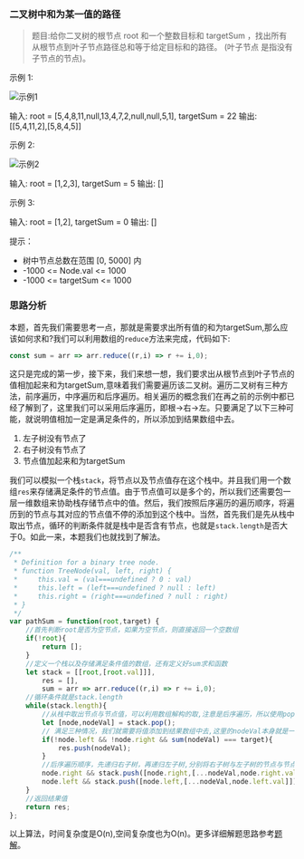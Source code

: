 ### 二叉树中和为某一值的路径

> 题目:给你二叉树的根节点 root 和一个整数目标和 targetSum ，找出所有从根节点到叶子节点路径总和等于给定目标和的路径。
(叶子节点 是指没有子节点的节点)。

示例 1:

![示例1](../images/pathsumii1.jpg)

输入: root = [5,4,8,11,null,13,4,7,2,null,null,5,1], targetSum = 22
输出: [[5,4,11,2],[5,8,4,5]]
 

示例 2:

![示例2](../images/pathsum2.jpg)

输入: root = [1,2,3], targetSum = 5
输出: []

示例 3:


输入: root = [1,2], targetSum = 0
输出: []

提示：

* 树中节点总数在范围 [0, 5000] 内
* -1000 <= Node.val <= 1000
* -1000 <= targetSum <= 1000

### 思路分析

本题，首先我们需要思考一点，那就是需要求出所有值的和为targetSum,那么应该如何求和?我们可以利用数组的`reduce`方法来完成，代码如下:

```js
const sum = arr => arr.reduce((r,i) => r += i,0);
```

这只是完成的第一步，接下来，我们来想一想，我们要求出从根节点到叶子节点的值相加起来和为targetSum,意味着我们需要遍历该二叉树。遍历二叉树有三种方法，前序遍历，中序遍历和后序遍历。相关遍历的概念我们在再之前的示例中都已经了解到了，这里我们可以采用后序遍历，即根->右->左。只要满足了以下三种可能，就说明值相加一定是满足条件的，所以添加到结果数组中去。

1. 左子树没有节点了
2. 右子树没有节点了
3. 节点值加起来和为targetSum

我们可以模拟一个栈`stack`，将节点以及节点值存在这个栈中。并且我们用一个数组`res`来存储满足条件的节点值。由于节点值可以是多个的，所以我们还需要包一层一维数组来协助栈存储节点中的值。然后，我们按照后序遍历的遍历顺序，将遍历到的节点与其对应的节点值不停的添加到这个栈中。当然，首先我们是先从栈中取出节点，循环的判断条件就是栈中是否含有节点，也就是`stack.length`是否大于0。如此一来，本题我们也就找到了解法。

```js
/**
 * Definition for a binary tree node.
 * function TreeNode(val, left, right) {
 *     this.val = (val===undefined ? 0 : val)
 *     this.left = (left===undefined ? null : left)
 *     this.right = (right===undefined ? null : right)
 * }
 */
var pathSum = function(root,target) {
    //首先判断root是否为空节点，如果为空节点，则直接返回一个空数组
    if(!root){
        return [];
    }
    //定义一个栈以及存储满足条件值的数组，还有定义好sum求和函数
    let stack = [[root,[root.val]]],
        res = [],
        sum = arr => arr.reduce((r,i) => r += i,0);
    //循环条件就是stack.length
    while(stack.length){
        //从栈中取出节点与节点值，可以利用数组解构的取,注意是后序遍历，所以使用pop
        let [node,nodeVal] = stack.pop();
        // 满足三种情况，我们就需要将值添加到结果数组中去,这里的nodeVal本身就是一个数组
        if(!node.left && !node.right && sum(nodeVal) === target){
            res.push(nodeVal);
        }
        //后序遍历顺序，先递归右子树，再递归左子树,分别将右子树与左子树的节点与节点值弹入栈中
        node.right && stack.push([node.right,[...nodeVal,node.right.val]])
        node.left && stack.push([node.left,[...nodeVal,node.left.val]])
    }
    //返回结果值
    return res;
};
```

以上算法，时间复杂度是O(n),空间复杂度也为O(n)。更多详细解题思路参考[题解](https://leetcode-cn.com/problems/er-cha-shu-zhong-he-wei-mou-yi-zhi-de-lu-jing-lcof/solution/er-cha-shu-zhong-he-wei-mou-yi-zhi-de-lu-68dg/)。

